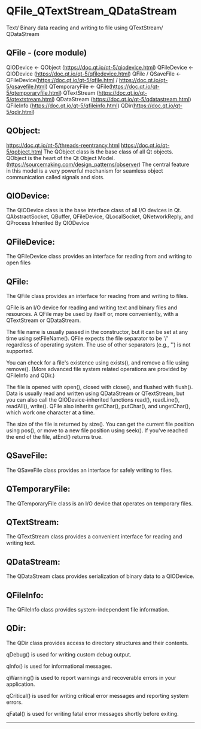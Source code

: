 # QFile_QTextStream_QDataStream
Text/ Binary data reading and writing to file using QTextStream/ QDataStream

QFile -  (core module)
-----
QIODevice  <- QObject (https://doc.qt.io/qt-5/qiodevice.html)
QFileDevice  <- QIODevice (https://doc.qt.io/qt-5/qfiledevice.html)
QFile / QSaveFile  <- QFileDevice(https://doc.qt.io/qt-5/qfile.html / https://doc.qt.io/qt-5/qsavefile.html)
QTemporaryFile  <- QFile(https://doc.qt.io/qt-5/qtemporaryfile.html)
QTextStream (https://doc.qt.io/qt-5/qtextstream.html)
QDataStream (https://doc.qt.io/qt-5/qdatastream.html)
QFileInfo (https://doc.qt.io/qt-5/qfileinfo.html)
QDir(https://doc.qt.io/qt-5/qdir.html)

QObject:
----------
https://doc.qt.io/qt-5/threads-reentrancy.html
https://doc.qt.io/qt-5/qobject.html
The QObject class is the base class of all Qt objects.
QObject is the heart of the Qt Object Model. (https://sourcemaking.com/design_patterns/observer)
The central feature in this model is a very powerful mechanism for seamless object communication called signals and slots. 

QIODevice:
----------
The QIODevice class is the base interface class of all I/O devices in Qt.
QAbstractSocket, QBuffer, QFileDevice, QLocalSocket, QNetworkReply, and QProcess Inherited By QIODevice

QFileDevice:
-----------
The QFileDevice class provides an interface for reading from and writing to open files

QFile:
-----
The QFile class provides an interface for reading from and writing to files.

QFile is an I/O device for reading and writing text and binary files and resources. A QFile may be used by itself or, more conveniently, with a QTextStream or QDataStream.

The file name is usually passed in the constructor, but it can be set at any time using setFileName(). QFile expects the file separator to be '/' regardless of operating system. The use of other separators (e.g., '\') is not supported.

You can check for a file's existence using exists(), and remove a file using remove(). (More advanced file system related operations are provided by QFileInfo and QDir.)

The file is opened with open(), closed with close(), and flushed with flush(). Data is usually read and written using QDataStream or QTextStream, but you can also call the QIODevice-inherited functions read(), readLine(), readAll(), write(). QFile also inherits getChar(), putChar(), and ungetChar(), which work one character at a time.

The size of the file is returned by size(). You can get the current file position using pos(), or move to a new file position using seek(). If you've reached the end of the file, atEnd() returns true.

QSaveFile:
-----------
The QSaveFile class provides an interface for safely writing to files. 

QTemporaryFile:
----------------
The QTemporaryFile class is an I/O device that operates on temporary files.

QTextStream:
-------------
The QTextStream class provides a convenient interface for reading and writing text. 

QDataStream:
--------------
The QDataStream class provides serialization of binary data to a QIODevice.

QFileInfo:
-----------
The QFileInfo class provides system-independent file information. 

QDir:
-----
The QDir class provides access to directory structures and their contents. 

qDebug() is used for writing custom debug output.

qInfo() is used for informational messages.

qWarning() is used to report warnings and recoverable errors in your application.

qCritical() is used for writing critical error messages and reporting system errors.

qFatal() is used for writing fatal error messages shortly before exiting.

----------

